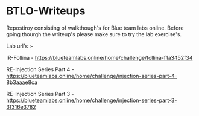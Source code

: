 # BTLO-Writeups
Repostiroy consisting of walkthough's for Blue team labs online.
Before going thourgh the writeup's please make sure to try the lab exercise's.



Lab url's :-

IR-Follina - https://blueteamlabs.online/home/challenge/follina-f1a3452f34

RE-Injection Series Part 4 - https://blueteamlabs.online/home/challenge/injection-series-part-4-8b3aaae8ca

RE-Injection Series Part 3 - https://blueteamlabs.online/home/challenge/injection-series-part-3-3f316e3782
